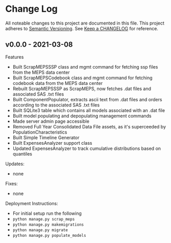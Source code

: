 # Change Log

All noteable changes to this project are documented in this file. This project adheres to
[Semantic Versioning](https://semver.org/). See [Keep a CHANGELOG](https://keepachangelog.com/en/1.0.0/) for reference.

## v0.0.0 - 2021-03-08

Features

- Built ScrapMEPSSSP class and mgmt command for fetching ssp files from the MEPS data center
- Built ScrapMEPSCodebook class and mgmt command for fetching codebook data from the MEPS data center
- Rebuilt ScrapMEPSSSP as ScrapMEPS, now fetches .dat files and associated SAS .txt files
- Built ComponentPopulator, extracts ascii text from .dat files and orders according to the associated SAS .txt files
- Built SQLite3 table which contains all models associated with an .dat file
- Built model populating and depopulating management commands
- Made server admin page accessible
- Removed Full Year Consolidated Data File assets, as it's superceeded by PopulationCharacteristics
- Built Simple Timeline Generator
- Built ExpensesAnalyzer support class
- Updated ExpensesAnalyzer to track cumulative distributions based on quantiles

Updates:

- none

Fixes:

- none

Deployment Instructions:

- For initial setup run the following
- `python manage.py scrap_meps`
- `python manage.py makemigrations`
- `python manage.py migrate`
- `python manage.py populate_models`
